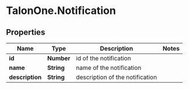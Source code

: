 # TalonOne.Notification

## Properties
Name | Type | Description | Notes
------------ | ------------- | ------------- | -------------
**id** | **Number** | id of the notification | 
**name** | **String** | name of the notification | 
**description** | **String** | description of the notification | 


